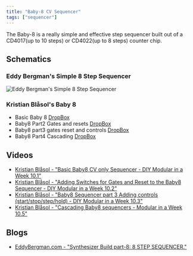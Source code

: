 ```yaml
---
title: "Baby-8 CV Sequencer"
tags: ["sequencer"]
--- 
```

The Baby-8 is a really simple and effective step sequencer built out of a CD4017(up to 10 steps) or CD4022(up to 8 steps) counter chip.

## Schematics

### Eddy Bergman's Simple 8 Step Sequencer
![Eddy Bergman's Simple 8 Step Sequencer](https://1.bp.blogspot.com/-WJkOd5wbVWY/XidB5ou0-ZI/AAAAAAAADtg/_7res3GoyQAaCgYg7wswBA0iXCo3ENkXgCLcBGAsYHQ/s1600/Seq%2Bschema%2B001.jpg)

### Kristian Blåsol's Baby 8
* Basic Baby 8 [DropBox](https://www.dropbox.com/s/ukput8sov7cq518/BasicBaby8.png)
* Baby8 Part2 Gates and resets [DropBox](https://www.dropbox.com/s/udv2il4zobstzh8/Baby8_Part2_Gates_and_resets.png)
* Baby8 part3 gates reset and controls [DropBox](https://www.dropbox.com/s/4ab3q160h53qsl5/Baby8_part3_gates_reset_and_controls.png)
* Baby8 Part4 Cascading [DropBox](https://www.dropbox.com/s/jyr0zvxy9e6u25k/Baby8_Part4_Cascading.pdf)


## Videos
* [Kristian Blåsol - "Basic Baby8 CV only Sequencer - DIY Modular in a Week 10.1"](https://youtu.be/DVYWbKca008)
* [Kristian Blåsol - "Adding Switches for Gates and Reset to the Baby8 Sequencer - DIY Modular in a Week 10.2"](https://youtu.be/TskddW58bUw)
* [Kristian Blåsol - "Baby8 Sequencer part 3 Adding controls (start/stop/step/hold) - DIY Modular in a Week 10.3"](https://youtu.be/sxxOVGQADbI)
* [Kristian Blåsol - "Cascading Baby8 sequencers - Modular in a Week 10.5"](https://youtu.be/cfRnbIx2xjg)

## Blogs
* [EddyBergman.com - "Synthesizer Build part-8: 8 STEP SEQUENCER."](https://www.eddybergman.com/2019/12/synthesizer-build-part-8-8-step.html)
